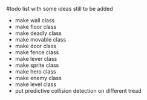 #todo list with some ideas still to be added



- make wall class
- make floor class
- make deadly class
- make movable class
- make door class
- make fence class
- make lever class
- make sprite class
- make hero class
- make enemy class
- make level class
- put predictive collision detection on different tread
